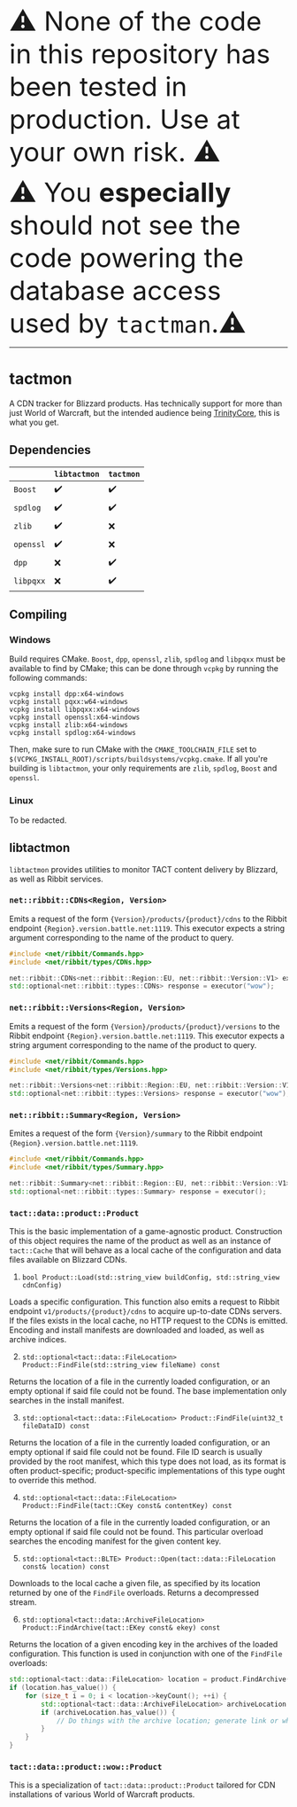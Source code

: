 <font size="7">
⚠️ None of the code in this repository has been tested in production. Use at your own risk. ⚠️
    
⚠️ You **especially** should not see the code powering the database access used by `tactman`.⚠️
</font>

<hr />

# tactmon

A CDN tracker for Blizzard products. Has technically support for more than just World of Warcraft, but the intended audience being [TrinityCore](http://github.com/TrinityCore), this is what you get.

## Dependencies

|                | `libtactmon` | `tactmon` |
|----------------|--------------|-----------|
| `Boost`        | ✔️ | ✔️ |
| `spdlog`       | ✔️ | ✔️ |
| `zlib`         | ✔️ | ❌ |
| `openssl`      | ✔️ | ❌ |
| `dpp`          | ❌ | ✔️ |
| `libpqxx`      | ❌ | ✔️ |

## Compiling

### Windows

Build requires CMake. `Boost`, `dpp`, `openssl`, `zlib`, `spdlog` and `libpqxx` must be available to find by CMake; this can be done through `vcpkg` by running the following commands:

```
vcpkg install dpp:x64-windows
vcpkg install pqxx:w64-windows
vcpkg install libpqxx:x64-windows
vcpkg install openssl:x64-windows
vcpkg install zlib:x64-windows
vcpkg install spdlog:x64-windows
```

Then, make sure to run CMake with the `CMAKE_TOOLCHAIN_FILE` set to `$(VCPKG_INSTALL_ROOT)/scripts/buildsystems/vcpkg.cmake`. If all you're building is `libtactmon`, your only requirements are `zlib`, `spdlog`, `Boost` and `openssl`.

### Linux

To be redacted.

## libtactmon

`libtactmon` provides utilities to monitor TACT content delivery by Blizzard, as well as Ribbit services.

### `net::ribbit::CDNs<Region, Version>`

Emits a request of the form `{Version}/products/{product}/cdns` to the Ribbit endpoint `{Region}.version.battle.net:1119`. This executor expects a string argument corresponding to the name of the product to query.

```cpp
#include <net/ribbit/Commands.hpp>
#include <net/ribbit/types/CDNs.hpp>

net::ribbit::CDNs<net::ribbit::Region::EU, net::ribbit::Version::V1> executor;
std::optional<net::ribbit::types::CDNs> response = executor("wow");
```

### `net::ribbit::Versions<Region, Version>`

Emits a request of the form `{Version}/products/{product}/versions` to the Ribbit endpoint `{Region}.version.battle.net:1119`. This executor expects a string argument corresponding to the name of the product to query.

```cpp
#include <net/ribbit/Commands.hpp>
#include <net/ribbit/types/Versions.hpp>

net::ribbit::Versions<net::ribbit::Region::EU, net::ribbit::Version::V1> executor;
std::optional<net::ribbit::types::Versions> response = executor("wow");
```

### `net::ribbit::Summary<Region, Version>`

Emites a request of the form `{Version}/summary` to the Ribbit endpoint `{Region}.version.battle.net:1119`.

```cpp
#include <net/ribbit/Commands.hpp>
#include <net/ribbit/types/Summary.hpp>

net::ribbit::Summary<net::ribbit::Region::EU, net::ribbit::Version::V1> executor;
std::optional<net::ribbit::types::Summary> response = executor();
```

### `tact::data::product::Product`

This is the basic implementation of a game-agnostic product. Construction of this object requires the name of the product as well as an instance of `tact::Cache` that will behave as a local cache of the configuration and data files available on Blizzard CDNs.

1. `bool Product::Load(std::string_view buildConfig, std::string_view cdnConfig)`

Loads a specific configuration. This function also emits a request to Ribbit endpoint `v1/products/{product}/cdns` to acquire up-to-date CDNs servers. If the files exists in the local cache, no HTTP request to the CDNs is emitted. Encoding and install manifests are downloaded and loaded, as well as archive indices.

2. `std::optional<tact::data::FileLocation> Product::FindFile(std::string_view fileName) const`

Returns the location of a file in the currently loaded configuration, or an empty optional if said file could not be found. The base implementation only searches in the install manifest.

3. `std::optional<tact::data::FileLocation> Product::FindFile(uint32_t fileDataID) const`

Returns the location of a file in the currently loaded configuration, or an empty optional if said file could not be found. File ID search is usually provided by the root manifest, which this type does not load, as its format is often product-specific; product-specific implementations of this type ought to override this method.

4. `std::optional<tact::data::FileLocation> Product::FindFile(tact::CKey const& contentKey) const`

Returns the location of a file in the currently loaded configuration, or an empty optional if said file could not be found. This particular overload searches the encoding manifest for the given content key.

5. `std::optional<tact::BLTE> Product::Open(tact::data::FileLocation const& location) const`

Downloads to the local cache a given file, as specified by its location returned by one of the `FindFile` overloads. Returns a decompressed stream.

6. `std::optional<tact::data::ArchiveFileLocation> Product::FindArchive(tact::EKey const& ekey) const`

Returns the location of a given encoding key in the archives of the loaded configuration. This function is used in conjunction with one of the `FindFile` overloads:

```cpp
std::optional<tact::data::FileLocation> location = product.FindArchive("Wow.exe");
if (location.has_value()) {
    for (size_t i = 0; i < location->keyCount(); ++i) {
        std::optional<tact::data::ArchiveFileLocation> archiveLocation = product.FindIndex((*location)[i]);
        if (archiveLocation.has_value()) {
            // Do things with the archive location; generate link or whatever, or just download it.
        }
    }
}
```

### `tact::data::product::wow::Product`

This is a specialization of `tact::data::product::Product` tailored for CDN installations of various World of Warcraft products.

